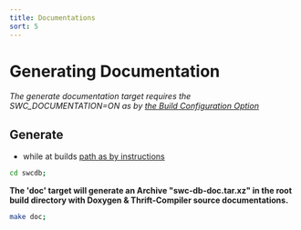 ```yaml
---
title: Documentations
sort: 5 
---
```



# Generating Documentation

_The generate documentation target requires the SWC_DOCUMENTATION=ON as by [the Build Configuration Option](/swc-db/build/configure/#swc-db-configuration-options)_


## Generate
*  while at builds [path as by instructions](/swc-db/build/prerequisites/)

```bash
cd swcdb;
```

**The 'doc' target will generate an Archive "swc-db-doc.tar.xz" in the root build directory with Doxygen & Thrift-Compiler source documentations.**
```bash
make doc;
```


